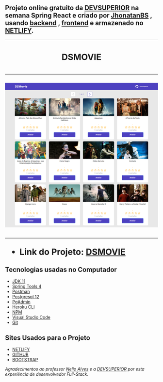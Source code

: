 

## Projeto online gratuito da [DEVSUPERIOR](https://devsuperior.com.br/) na semana Spring React e criado por [JhonatanBS](https://github.com/JhonatanBS) , usando [backend](https://github.com/JhonatanBS/dsmovie/tree/master/backend) , [frontend](https://github.com/JhonatanBS/dsmovie/tree/master/frontend) e armazenado no [NETLIFY](https://www.netlify.com/).

<hr>

<h1 align="center">DSMOVIE<h1>

<hr>

![](https://github.com/JhonatanBS/dsmovie/blob/master/dsmovie.png)

<hr>

 - Link do Projeto: [DSMOVIE](https://jhonatanbs-dsmovie.netlify.app/)

## Tecnologias usadas no Computador

- [JDK 11](https://www.oracle.com/br/java/technologies/javase/jdk11-archive-downloads.html)
- [Spring Tools 4](https://spring.io/tools)
- [Postman](https://www.postman.com/)
- [Postgresql 12](https://www.postgresql.org/download/)
- [PgAdmin](https://www.pgadmin.org/)
- [Heroku CLI](https://dashboard.heroku.com/apps)
- [NPM](https://www.npmjs.com/)
- [Visual Studio Code](https://code.visualstudio.com/)
- [Git](https://git-scm.com/)

## Sites Usados para o Projeto

- [NETLIFY](https://www.netlify.com/)
- [GITHUB](https://github.com/)
- [BOOTSTRAP](https://getbootstrap.com/)

*Agradecimentos ao professor [Nelio Alves](https://github.com/acenelio) e a [DEVSUPERIOR](https://devsuperior.com.br/) por esta experiência de desenvolvedor Full-Stack.*
